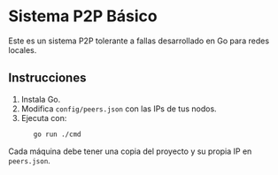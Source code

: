 # Sistema P2P Básico

Este es un sistema P2P tolerante a fallas desarrollado en Go para redes locales.

## Instrucciones

1. Instala Go.
2. Modifica `config/peers.json` con las IPs de tus nodos.
3. Ejecuta con:
   ```bash instalar.sh
      go run ./cmd
   ```

Cada máquina debe tener una copia del proyecto y su propia IP en `peers.json`.
